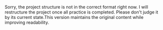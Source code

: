 Sorry, the project structure is not in the correct format right now. I will restructure the project once all practice is completed. Please don't judge it by its current state.This version maintains the original content while improving readability.
